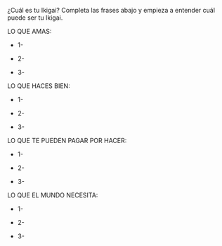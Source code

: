 ¿Cuál es tu Ikigai? Completa las frases abajo y empieza a entender cuál puede ser tu Ikigai.

LO QUE AMAS:

- 1-
    
- 2-
    
- 3-
    

LO QUE HACES BIEN:

- 1-
    
- 2-
    
- 3-
    

LO QUE TE PUEDEN PAGAR POR HACER:

- 1-
    
- 2-
    
- 3-
    

LO QUE EL MUNDO NECESITA:

- 1-
    
- 2-
    
- 3-